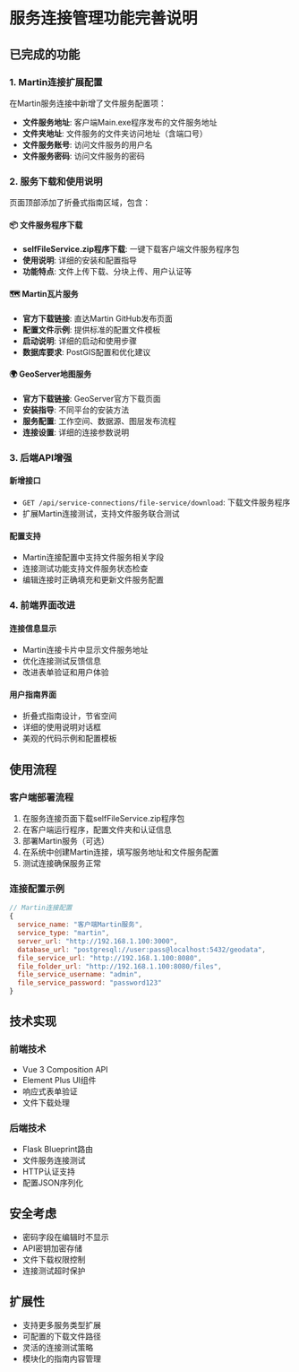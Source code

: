 # 服务连接管理功能完善说明

## 已完成的功能

### 1. Martin连接扩展配置
在Martin服务连接中新增了文件服务配置项：
- **文件服务地址**: 客户端Main.exe程序发布的文件服务地址
- **文件夹地址**: 文件服务的文件夹访问地址（含端口号）
- **文件服务账号**: 访问文件服务的用户名
- **文件服务密码**: 访问文件服务的密码

### 2. 服务下载和使用说明
页面顶部添加了折叠式指南区域，包含：

#### 📦 文件服务程序下载
- **selfFileService.zip程序下载**: 一键下载客户端文件服务程序包
- **使用说明**: 详细的安装和配置指导
- **功能特点**: 文件上传下载、分块上传、用户认证等

#### 🗺️ Martin瓦片服务
- **官方下载链接**: 直达Martin GitHub发布页面
- **配置文件示例**: 提供标准的配置文件模板
- **启动说明**: 详细的启动和使用步骤
- **数据库要求**: PostGIS配置和优化建议

#### 🌍 GeoServer地图服务
- **官方下载链接**: GeoServer官方下载页面
- **安装指导**: 不同平台的安装方法
- **服务配置**: 工作空间、数据源、图层发布流程
- **连接设置**: 详细的连接参数说明

### 3. 后端API增强

#### 新增接口
- `GET /api/service-connections/file-service/download`: 下载文件服务程序
- 扩展Martin连接测试，支持文件服务联合测试

#### 配置支持
- Martin连接配置中支持文件服务相关字段
- 连接测试功能支持文件服务状态检查
- 编辑连接时正确填充和更新文件服务配置

### 4. 前端界面改进

#### 连接信息显示
- Martin连接卡片中显示文件服务地址
- 优化连接测试反馈信息
- 改进表单验证和用户体验

#### 用户指南界面
- 折叠式指南设计，节省空间
- 详细的使用说明对话框
- 美观的代码示例和配置模板

## 使用流程

### 客户端部署流程
1. 在服务连接页面下载selfFileService.zip程序包
2. 在客户端运行程序，配置文件夹和认证信息
3. 部署Martin服务（可选）
4. 在系统中创建Martin连接，填写服务地址和文件服务配置
5. 测试连接确保服务正常

### 连接配置示例
```javascript
// Martin连接配置
{
  service_name: "客户端Martin服务",
  service_type: "martin",
  server_url: "http://192.168.1.100:3000",
  database_url: "postgresql://user:pass@localhost:5432/geodata",
  file_service_url: "http://192.168.1.100:8080",
  file_folder_url: "http://192.168.1.100:8080/files",
  file_service_username: "admin",
  file_service_password: "password123"
}
```

## 技术实现

### 前端技术
- Vue 3 Composition API
- Element Plus UI组件
- 响应式表单验证
- 文件下载处理

### 后端技术
- Flask Blueprint路由
- 文件服务连接测试
- HTTP认证支持
- 配置JSON序列化

## 安全考虑
- 密码字段在编辑时不显示
- API密钥加密存储
- 文件下载权限控制
- 连接测试超时保护

## 扩展性
- 支持更多服务类型扩展
- 可配置的下载文件路径
- 灵活的连接测试策略
- 模块化的指南内容管理 